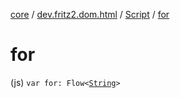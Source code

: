 [core](../../index.md) / [dev.fritz2.dom.html](../index.md) / [Script](index.md) / [for](./for.md)

# for

(js) `var for: Flow<`[`String`](https://kotlinlang.org/api/latest/jvm/stdlib/kotlin/-string/index.html)`>`